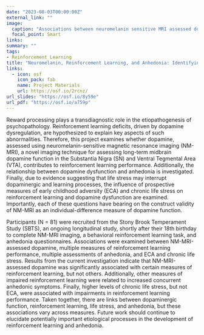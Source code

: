 ```yaml
---
date: "2023-08-03T00:00:00Z"
external_link: ""
image:
  caption: "Associations between neuromelanin sensitive MRI assessed dopamine and reinforcement learning"
  focal_point: Smart
links:
summary: ""
tags:
- Reinforcement Learning
title: "Neuromelanin, Reinforcement Learning, and Anhedonia: Identifying Associations, Antecedents, and Consequences"
links:
  - icon: osf
    icon_pack: fab
    name: Project Materials
    url: https://osf.io/2rcnz/
url_slides: "https://osf.io/8y59e"
url_pdf: "https://osf.io/a759p"
---
```


Reward processing plays a transdiagnostic role in the etiopathogenesis of psychopathology. Reinforcement learning deficits, 
driven by dopamine dysregulation, are hypothesized to explain key aspects of such abnormalities. Therefore, this project examines 
whether dopamine, assessed using neuromelanin-sensitive magnetic resonance imaging (NM-MRI), a novel imaging technique for assessing 
long-term midbrain dopamine function in the Substantia Nigra (SN) and Ventral Tegmental Area (VTA), contributes to reinforcement 
learning performance. Additionally, the relationship between dopamine dysfunction and anhedonia is investigated. Finally, due to 
evidence suggesting that life stress may interrupt dopaminergic and learning processes, the influence of prospective measures of 
early childhood adversity (ECA) and chronic life stress on reinforcement learning and dopamine dysfunction are examined. Importantly, 
each of these questions have bearing on the construct validity of NM-MRI as an individual-difference measure of dopamine function. 

Participants (N = 81) were recruited from the Stony Brook Temperament Study (SBTS), an ongoing longitudinal study, shortly after their 
18th birthday to complete NM-MRI imaging, a behavioral reinforcement learning task, and anhedonia questionnaires. Associations were 
examined between NM-MRI-assessed dopamine, multiple measures of reinforcement learning performance, multiple assessments of anhedonia, 
and ECA and chronic life stress. Results from the current investigation indicate that NM-MRI-assessed dopamine was significantly 
associated with certain measures of reinforcement learning, but not others. Additionally, other measures of impaired reinforcement 
learning were related to increased concurrent anhedonic symptoms. Finally, higher levels of chronic life stress, but not ECA, were 
associated with impairments in reinforcement learning performance. Taken together, there are links between dopaminergic function, 
reinforcement learning, life stress, and anhedonia, but these associations vary across measures. Future work should continue to 
elucidate potentially important etiological processes in the development of reinforcement learning and anhedonia.
